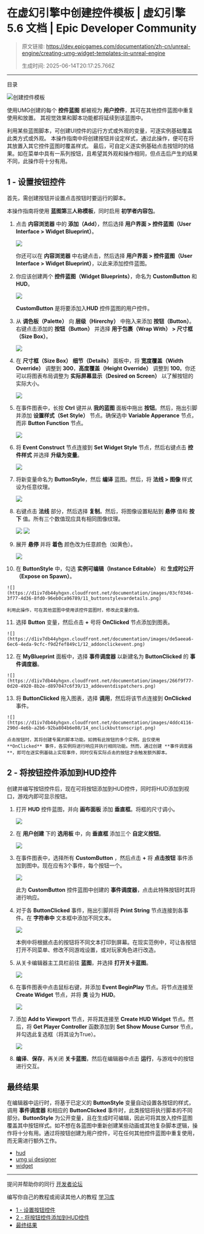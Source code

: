 # 在虚幻引擎中创建控件模板 | 虚幻引擎 5.6 文档 | Epic Developer Community

> 原文链接: https://dev.epicgames.com/documentation/zh-cn/unreal-engine/creating-umg-widget-templates-in-unreal-engine
> 
> 生成时间: 2025-06-14T20:17:25.766Z

---

目录

![创建控件模板](https://dev.epicgames.com/community/api/documentation/image/992b531e-3862-4221-b029-1d42b6a80843?resizing_type=fill&width=1920&height=335)

使用UMG创建的每个 **控件蓝图** 都被视为 **用户控件**，其可在其他控件蓝图中重复使用和放置。 其视觉效果和脚本功能都将延续到该蓝图中。

利用某些蓝图脚本，可创建UI控件的运行方式或外观的变量，可逐实例基础覆盖此类方式或外观。 本操作指南中将创建按钮并设定样式，通过此操作，便可在将其放置入其它控件蓝图时覆盖样式。 最后，可自定义逐实例基础点击按钮时的结果。如在菜单中具有一系列按钮，且希望其外观和操作相同，但点击后产生的结果不同，此操作将十分有用。

## 1 - 设置按钮控件

首先，需创建按钮并设置点击按钮时要运行的脚本。

本操作指南将使用 **蓝图第三人称模板**，同时启用 **初学者内容包**。

1.  点击 **内容浏览器** 中的 **添加（Add）**，然后选择 **用户界面 > 控件蓝图（User Interface > Widget Blueprint）**。
    
    ![](https://d1iv7db44yhgxn.cloudfront.net/documentation/images/5cc699ac-aa95-4ce2-bbaf-33770bd7a3a5/01_newwidgetblueprint.png)
    
    你还可以在 **内容浏览器** 中右键点击，然后选择 **用户界面 > 控件蓝图（User Interface > Widget Blueprint）**，以此来添加控件蓝图。
    
2.  你应该创建两个 **控件蓝图（Widget Blueprints）**，命名为 **CustomButton** 和 **HUD**。
    
    ![](https://d1iv7db44yhgxn.cloudfront.net/documentation/images/d12109cb-5094-410f-a9a3-e5697b7c4a46/02_widgetsyouneed.png)
    
    **CustomButton** 是将要添加入**HUD** 控件蓝图的用户控件。
    
3.  从 **调色板（Palette）** 向 **层级（Hirerchy）** 中拖入来添加 **按钮（Button）**。右键点击添加的 **按钮（Button）** 并选择 **用于包裹（Wrap With） > 尺寸框（Size Box）**。
    
    ![](https://d1iv7db44yhgxn.cloudfront.net/documentation/images/244fff70-45bc-4f17-a587-f6c3b4eea745/03_wrapwithsetbutton.png)
4.  在 **尺寸框（Size Box）** **细节（Details）** 面板中，将 **宽度覆盖（Width Override）** 调整到 **300**，**高度覆盖（Height Override）** 调整到 **100**。你还可以将图表布局调整为 **实际屏幕显示（Desired on Screen）** 以了解按钮的实际大小。
    
    ![](https://d1iv7db44yhgxn.cloudfront.net/documentation/images/ec064338-3443-419e-a087-a5880cccf31c/04_sizeboxdetails.png)
5.  在事件图表中，长按 **Ctrl** 键并从 **我的蓝图** 面板中拖出 **按钮**。然后，拖出引脚并添加 **设置样式（Set Style）** 节点。确保选中 **Variable Apperance** 节点，而非 **Button Function** 节点。
    
    ![](https://d1iv7db44yhgxn.cloudfront.net/documentation/images/48c3fdeb-fe60-4af2-92d7-a3da317aed02/05_addsetstylenode.png)
6.  将 **Event Construct** 节点连接到 **Set Widget Style** 节点，然后右键点击 **控件样式** 并选择 **升级为变量**。
    
    ![](https://d1iv7db44yhgxn.cloudfront.net/documentation/images/9172bf27-3ed6-4b77-a6af-7aab61f7b4a5/06_setstylepromtovar.png)
7.  将新变量命名为 **ButtonStyle**，然后 **编译** 蓝图。然后，将 **法线 > 图像** 样式设为任意纹理。
    
    ![](https://d1iv7db44yhgxn.cloudfront.net/documentation/images/ab4719ac-9659-4d56-be4f-69a96da95524/07_vardetailpanel.png)
8.  右键点击 **法线** 部分，然后选择 **复制**。然后，将图像设置粘贴到 **悬停** 值和 **按下** 值。所有三个数值现应具有相同图像纹理。
    
    ![](https://d1iv7db44yhgxn.cloudfront.net/documentation/images/7e4613e8-3e61-4d8a-944b-a2365501557c/08_copybuttonstyle.png) ![](https://d1iv7db44yhgxn.cloudfront.net/documentation/images/a1fdc1a1-50ad-47c5-a709-845fd158a320/09_setbuttonstyle.png)
    
9.  展开 **悬停** 并将 **着色** 颜色改为任意颜色（如黄色）。
    
    ![](https://d1iv7db44yhgxn.cloudfront.net/documentation/images/a7c65f78-75b8-41f0-8f84-86b3bc4a625b/10_sethovered.png)
10.  在 **ButtonStyle** 中，勾选 **实例可编辑（Instance Editable）** 和 **生成时公开（Expose on Spawn）**。
    
    ![](https://d1iv7db44yhgxn.cloudfront.net/documentation/images/03cf0346-3f77-4d36-8fd0-96eb0ca96789/11_buttonstylevardetails.png)
    
    利用此操作，可在其他蓝图中使用该控件蓝图时，修改此变量的值。
    
11.  选择 **Button** 变量，然后点击 **+** 号将 **OnClicked** 节点添加到图表。
    
    ![](https://d1iv7db44yhgxn.cloudfront.net/documentation/images/de5aeea6-6ec6-4eda-9cfc-f9d2fef849c1/12_addonclickevent.png)
12.  在 **MyBlueprint** 面板中，选择 **事件调度器** 以新建名为 **ButtonClicked** 的 **事件调度器**。
    
    ![](https://d1iv7db44yhgxn.cloudfront.net/documentation/images/266f9f77-0d20-4920-8b2e-d897047c6f39/13_addeventdispatchers.png)
13.  将 **ButtonClicked** 拖入图表，选择 **调用**，然后将该节点连接到 **OnClicked** 事件。
    
    ![](https://d1iv7db44yhgxn.cloudfront.net/documentation/images/4ddc4116-290d-4e6b-a2b6-92ba804b6e08/14_onclickbuttonscript.png)
    
    点击按钮时，其将创建专属的脚本功能。如拥有此按钮的多个实例，且仅使用 **OnClicked** 事件，各实例将进行响应并执行相同功能。然而，通过创建 **事件调度器**，即可在逐实例基础上实现事件，同时仅有实际点击的按钮才会触发额外脚本。
    

## 2 - 将按钮控件添加到HUD控件

创建并编写按钮控件后，现在可将按钮添加到HUD控件，同时将HUD添加到视口，游戏内即可显示按钮。

1.  打开 **HUD** 控件蓝图，并向 **画布面板** 添加 **垂直框**。将框的尺寸调小。
    
    ![](https://d1iv7db44yhgxn.cloudfront.net/documentation/images/4c45f985-8654-493c-9c42-705ed481518d/15_addvertboxtocanpan.png)
2.  在 **用户创建** 下的 **选用板** 中，向 **垂直框** 添加三个 **自定义按钮**。
    
    ![](https://d1iv7db44yhgxn.cloudfront.net/documentation/images/bd3bc5eb-c5b6-46bc-93a4-53de4708ce7c/16_vertboxhierarchy.png)
3.  在事件图表中，选择所有 **CustomButton** ，然后点击 **+** 将 **点击按钮** 事件添加到图中。现在应有3个事件，每个按钮一个。
    
    ![](https://d1iv7db44yhgxn.cloudfront.net/documentation/images/3c008af5-b58d-415e-9901-a198b7ed3d94/17_addbuttonclickedevent.png)
    
    此为 **CustomButton** 控件蓝图中创建的 **事件调度器**，点击此特殊按钮时其将进行响应。
    
4.  对于各 **ButtonClicked** 事件，拖出引脚并将 **Print String** 节点连接到各事件。在 **字符串中** 文本框中添加不同文本。
    
    ![](https://d1iv7db44yhgxn.cloudfront.net/documentation/images/844ae1da-a877-48e3-a97f-4c4b6840851e/18_addprintstringscript.png)
    
    本例中将根据点击的按钮将不同文本打印到屏幕。在现实范例中，可让各按钮打开不同菜单、修改不同游戏设置，或对玩家角色进行改造。
    
5.  从关卡编辑器主工具栏前往 **蓝图**，并选择 **打开关卡蓝图**。
    
    ![](https://d1iv7db44yhgxn.cloudfront.net/documentation/images/2b0994f5-8d3e-4ee3-b76e-e7a4e00d27ee/19_openlevelbp.png)
6.  在事件图表中点击鼠标右键，并添加 **Event BeginPlay** 节点。将节点连接至 **Create Widget** 节点，并将 **类** 设为 **HUD**。
    
    ![](https://d1iv7db44yhgxn.cloudfront.net/documentation/images/96a042a5-ff6d-47c4-a96a-6d967a7ea105/20_createhudwidget.png)
7.  添加 **Add to Viewport** 节点，并将其连接至 **Create HUD Widget** 节点。然后，将 **Get Player Controller** 函数添加到 **Set Show Mouse Cursor** 节点，并勾选此复选框（将其设为True）。
    
    ![](https://d1iv7db44yhgxn.cloudfront.net/documentation/images/4867e374-97de-4f9b-940b-ba1c1ac9c9fc/21_eventbeginplayscript.png)
8.  **编译**、**保存**，再关闭 **关卡蓝图**，然后在编辑器中点击 **运行**，与游戏中的按钮进行交互。
    

## 最终结果

在编辑器中运行时，将基于已定义的 **ButtonStyle** 变量自动设置各按钮的样式，调用 **事件调度器** 和相应的 **ButtonClicked** 事件时，此类按钮将执行脚本的不同部分。**ButtonStyle** 为公开变量，且在生成时可编辑，因此可将其放入控件蓝图覆盖其中按钮样式。如不想在各蓝图中重新创建某些动画或其他复杂脚本逻辑，操作将十分有用。通过将按钮创建为用户控件，可在任何其他控件蓝图中重复使用，而无需进行额外工作。

-   [hud](https://dev.epicgames.com/community/search?query=hud)
-   [umg ui designer](https://dev.epicgames.com/community/search?query=umg%20ui%20designer)
-   [widget](https://dev.epicgames.com/community/search?query=widget)

* * *

提问并帮助你的同行 [开发者论坛](https://forums.unrealengine.com/categories?tag=unreal-engine)

编写你自己的教程或阅读其他人的教程 [学习库](https://dev.epicgames.com/community/unreal-engine/learning)

-   [1 - 设置按钮控件](/documentation/zh-cn/unreal-engine/creating-umg-widget-templates-in-unreal-engine#1-%E8%AE%BE%E7%BD%AE%E6%8C%89%E9%92%AE%E6%8E%A7%E4%BB%B6)
-   [2 - 将按钮控件添加到HUD控件](/documentation/zh-cn/unreal-engine/creating-umg-widget-templates-in-unreal-engine#2-%E5%B0%86%E6%8C%89%E9%92%AE%E6%8E%A7%E4%BB%B6%E6%B7%BB%E5%8A%A0%E5%88%B0hud%E6%8E%A7%E4%BB%B6)
-   [最终结果](/documentation/zh-cn/unreal-engine/creating-umg-widget-templates-in-unreal-engine#%E6%9C%80%E7%BB%88%E7%BB%93%E6%9E%9C)